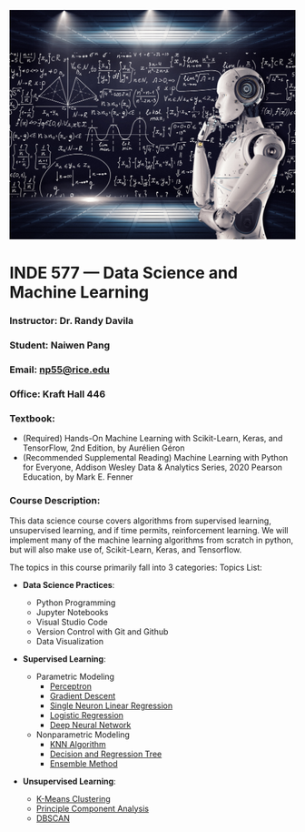 ![image](Images\Machine_Learning.jpg)

# INDE 577 — Data Science and Machine Learning

### Instructor: Dr. Randy Davila

### Student: Naiwen Pang

### Email: np55@rice.edu

### Office: Kraft Hall 446

### Textbook:
* (Required) Hands-On Machine Learning with Scikit-Learn, Keras, and TensorFlow, 2nd Edition, by Aurélien Géron
* (Recommended Supplemental Reading) Machine Learning with Python for Everyone, Addison Wesley Data & Analytics Series, 2020 Pearson Education, by Mark E. Fenner

### Course Description: 
This data science course covers algorithms from supervised learning, unsupervised learning, and if time permits, reinforcement learning. We will implement many of the machine learning algorithms from scratch in python, but will also make use of, Scikit-Learn, Keras, and Tensorflow. 

The topics in this course primarily fall into 3 categories: 
Topics List:

- **Data Science Practices**:
    - Python Programming
    - Jupyter Notebooks
    - Visual Studio Code
    - Version Control with Git and Github
    - Data Visualization

- **Supervised Learning**:
    - Parametric Modeling
        - [Perceptron](https://github.com/Naiwen1997/IDNE-577-Machine-Learning/tree/master/Supervised%20Learning/Parametric%20Modeling/Lecture%201%20Perceptron)
        - [Gradient Descent](https://github.com/Naiwen1997/IDNE-577-Machine-Learning/tree/master/Supervised%20Learning/Parametric%20Modeling/Lecture%202%20Gradient%20Descent)
        - [Single Neuron Linear Regression](https://github.com/Naiwen1997/IDNE-577-Machine-Learning/tree/master/Supervised%20Learning/Parametric%20Modeling/Lecture%203%20Single%20Neuron%20Linear%20Regression)
        - [Logistic Regression](https://github.com/Naiwen1997/IDNE-577-Machine-Learning/tree/master/Supervised%20Learning/Parametric%20Modeling/Lecture%204%20Logistic%20Regression)
        - [Deep Neural Network](https://github.com/Naiwen1997/IDNE-577-Machine-Learning/tree/master/Supervised%20Learning/Parametric%20Modeling/Lecture%205%20Deep%20Neural%20Network)
    - Nonparametric Modeling
        - [KNN Algorithm](https://github.com/Naiwen1997/IDNE-577-Machine-Learning/tree/master/Supervised%20Learning/Nonparametric%20Modeling/Lecture%201%20KNN%20Algorithm)
        - [Decision and Regression Tree](https://github.com/Naiwen1997/IDNE-577-Machine-Learning/tree/master/Supervised%20Learning/Nonparametric%20Modeling/Lecture%202%20Decision%20and%20Regression%20Tree)
        - [Ensemble Method](https://github.com/Naiwen1997/IDNE-577-Machine-Learning/tree/master/Supervised%20Learning/Nonparametric%20Modeling/Lecture%203%20Ensemble%20Method)
- **Unsupervised Learning**:
    - [K-Means Clustering](https://github.com/Naiwen1997/IDNE-577-Machine-Learning/tree/master/Unsupervised%20Learning/Lecture%201%20K-Means%20Clustering)
    - [Principle Component Analysis](https://github.com/Naiwen1997/IDNE-577-Machine-Learning/tree/master/Unsupervised%20Learning/Lecture%202%20Principle%20Component%20Analysis)
    - [DBSCAN](https://github.com/Naiwen1997/IDNE-577-Machine-Learning/tree/master/Unsupervised%20Learning/Lecture%203%20DBSCAN)